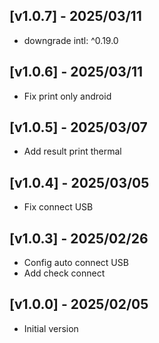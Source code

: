 ## [v1.0.7] - 2025/03/11
* downgrade   intl: ^0.19.0
## [v1.0.6] - 2025/03/11
* Fix print only android
## [v1.0.5] - 2025/03/07
* Add result print thermal
## [v1.0.4] - 2025/03/05
* Fix connect USB
## [v1.0.3] - 2025/02/26
* Config auto connect USB
* Add check connect

## [v1.0.0] - 2025/02/05

* Initial version
